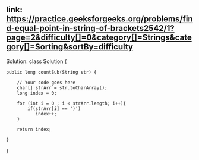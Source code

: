 ## link: https://practice.geeksforgeeks.org/problems/find-equal-point-in-string-of-brackets2542/1?page=2&difficulty[]=0&category[]=Strings&category[]=Sorting&sortBy=difficulty

Solution:
class Solution {

    public long countSub(String str) {

        // Your code goes here 
        char[] strArr = str.toCharArray();
        long index = 0;

        for (int i = 0 ; i < strArr.length; i++){
            if(strArr[i] == ')')
               index++; 
        }

        return index;

    }

}
